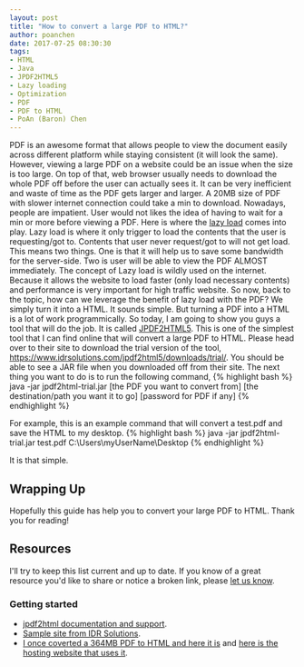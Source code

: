```yaml
---
layout: post
title: "How to convert a large PDF to HTML?"
author: poanchen
date: 2017-07-25 08:30:30
tags:
- HTML
- Java
- JPDF2HTML5
- Lazy loading
- Optimization
- PDF
- PDF to HTML
- PoAn (Baron) Chen
---
```

PDF is an awesome format that allows people to view the document easily across different platform while staying consistent (it will look the same). However, viewing a large PDF on a website could be an issue when the size is too large. On top of that, web browser usually needs to download the whole PDF off before the user can actually sees it. It can be very inefficient and waste of time as the PDF gets larger and larger. A 20MB size of PDF with slower internet connection could take a min to download. Nowadays, people are impatient. User would not likes the idea of having to wait for a min or more before viewing a PDF. Here is where the [lazy load](https://en.wikipedia.org/wiki/Lazy_loading) comes into play. Lazy load is where it only trigger to load the contents that the user is requesting/got to. Contents that user never request/got to will not get load. This means two things. One is that it will help us to save some bandwidth for the server-side. Two is user will be able to view the PDF ALMOST immediately. The concept of Lazy load is wildly used on the internet. Because it allows the website to load faster (only load necessary contents) and performance is very important for high traffic website. So now,  back to the topic, how can we leverage the benefit of lazy load with the PDF? We simply turn it into a HTML. It sounds simple. But turning a PDF into a HTML is a lot of work programmically. So today, I am going to show you guys a tool that will do the job. It is called [JPDF2HTML5](https://www.idrsolutions.com/jpdf2html5/). This is one of the simplest tool that I can find online that will convert a large PDF to HTML. Please head over to their site to download the trial version of the tool, <a href="https://www.idrsolutions.com/jpdf2html5/downloads/trial/" target="_blank">https://www.idrsolutions.com/jpdf2html5/downloads/trial/</a>. You should be able to see a JAR file when you downloaded off from their site. The next thing you want to do is to run the following command,
{% highlight bash %}
  java -jar jpdf2html-trial.jar [the PDF you want to convert from] [the destination/path you want it to go] [password for PDF if any]
{% endhighlight %}

For example, this is an example command that will convert a test.pdf and save the HTML to my desktop.
{% highlight bash %}
  java -jar jpdf2html-trial.jar test.pdf C:\Users\myUserName\Desktop
{% endhighlight %}

It is that simple.

## Wrapping Up

Hopefully this guide has help you to convert your large PDF to HTML. Thank you for reading!

## Resources

I'll try to keep this list current and up to date. If you know of a great resource you'd like to share or notice a broken link, please [let us know](https://github.com/poanchen/poanchen.github.io/issues).

### Getting started

* [jpdf2html documentation and support](https://www.idrsolutions.com/jpdf2html5/support).
* [Sample site from IDR Solutions](https://www.idrsolutions.com/jpdf2html5/example-conversions/).
* [I once coverted a 364MB PDF to HTML and here it is](https://s3-ap-northeast-1.amazonaws.com/syd-tw/2016%3F%3F%3F%3F/index.html?page=2) and [here is the hosting website that uses it](https://www.nyf.tw/%E9%9B%BB%E5%AD%90%E5%9E%8B%E9%8C%84/).